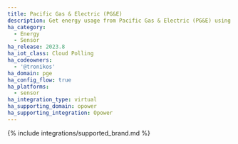 ```yaml
---
title: Pacific Gas & Electric (PG&E)
description: Get energy usage from Pacific Gas & Electric (PG&E) using the Opower integration
ha_category:
  - Energy
  - Sensor
ha_release: 2023.8
ha_iot_class: Cloud Polling
ha_codeowners:
  - '@tronikos'
ha_domain: pge
ha_config_flow: true
ha_platforms:
  - sensor
ha_integration_type: virtual
ha_supporting_domain: opower
ha_supporting_integration: Opower
---
```


{% include integrations/supported_brand.md %}
